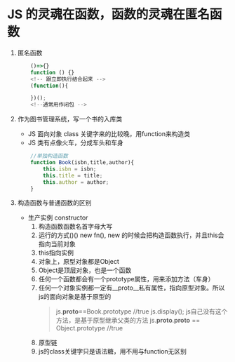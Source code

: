 # JS 的灵魂在函数，函数的灵魂在匿名函数

1. 匿名函数
    ```js
        ()=>{}
        function () {}
        <!-- 跟立即执行结合起来 -->
        (function(){

        })();
        <!--通常用作闭包 -->
    ```

2. 作为图书管理系统，写一个书的入库类
    - JS 面向对象 class 关键字来的比较晚，用function来构造类
    - JS 类有点像火车，分成车头和车身
    ```js
        //单独构造函数
        function Book(isbn,title,author){
            this.isbn = isbn;
            this.title = title;
            this.author = author;
        }
    ```

3. 构造函数与普通函数的区别
    - 生产实例 constructor
        1. 构造函数函数名首字母大写
        2. 运行的方式()()  new fn(), new 的时候会把构造函数执行，并且this会指向当前对象
        3. this指向实例
        4. 对象上，原型对象都是Object
        5. Object是顶层对象，也是一个函数
        6. 任何一个函数都会有一个prototype属性，用来添加方法（车身）
        7. 任何一个对象实例都一定有__proto__私有属性，指向原型对象。所以js的面向对象是基于原型的
            > js.__proto__==Book.prototype  //true
            > js.display(); js自己没有这个方法，是基于原型继承父类的方法
            > js.__proto__.__proto__ == Object.prototype  //true
        8. 原型链
        9. js的class关键字只是语法糖，用不用与function无区别